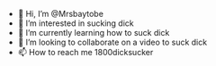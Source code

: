 - 👋 Hi, I’m @Mrsbaytobe 
- 👀 I’m interested in sucking dick 
- 🌱 I’m currently learning how to suck dick 
- 💞️ I’m looking to collaborate on a video to suck dick 
- 📫 How to reach me 1800dicksucker

<!---
Mrsbaytobe/Mrsbaytobe is a ✨ special ✨ repository because its `README.md` (this file) appears on your GitHub profile.
You can click the Preview link to take a look at your changes.
--->
